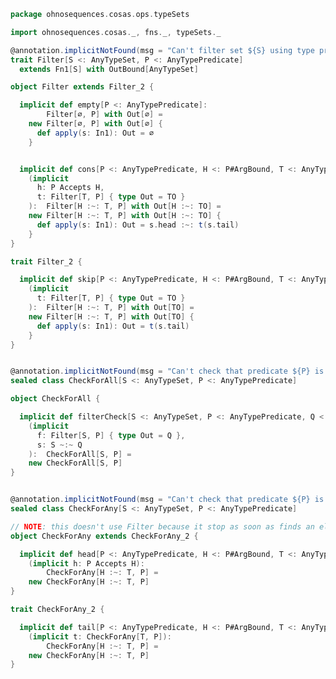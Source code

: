 
```scala
package ohnosequences.cosas.ops.typeSets

import ohnosequences.cosas._, fns._, typeSets._

@annotation.implicitNotFound(msg = "Can't filter set ${S} using type predicate ${P}")
trait Filter[S <: AnyTypeSet, P <: AnyTypePredicate]
  extends Fn1[S] with OutBound[AnyTypeSet]

object Filter extends Filter_2 {

  implicit def empty[P <: AnyTypePredicate]: 
        Filter[∅, P] with Out[∅] =
    new Filter[∅, P] with Out[∅] {
      def apply(s: In1): Out = ∅
    }


  implicit def cons[P <: AnyTypePredicate, H <: P#ArgBound, T <: AnyTypeSet, TO <: AnyTypeSet]
    (implicit 
      h: P Accepts H,
      t: Filter[T, P] { type Out = TO }
    ):  Filter[H :~: T, P] with Out[H :~: TO] =
    new Filter[H :~: T, P] with Out[H :~: TO] {
      def apply(s: In1): Out = s.head :~: t(s.tail)
    }
}

trait Filter_2 {

  implicit def skip[P <: AnyTypePredicate, H <: P#ArgBound, T <: AnyTypeSet, TO <: AnyTypeSet]
    (implicit 
      t: Filter[T, P] { type Out = TO }
    ):  Filter[H :~: T, P] with Out[TO] =
    new Filter[H :~: T, P] with Out[TO] {
      def apply(s: In1): Out = t(s.tail)
    }
}


@annotation.implicitNotFound(msg = "Can't check that predicate ${P} is true for every element of ${S}")
sealed class CheckForAll[S <: AnyTypeSet, P <: AnyTypePredicate]

object CheckForAll {

  implicit def filterCheck[S <: AnyTypeSet, P <: AnyTypePredicate, Q <: AnyTypeSet]
    (implicit 
      f: Filter[S, P] { type Out = Q },
      s: S ~:~ Q
    ):  CheckForAll[S, P] =
    new CheckForAll[S, P]
}


@annotation.implicitNotFound(msg = "Can't check that predicate ${P} is true for any element of ${S}")
sealed class CheckForAny[S <: AnyTypeSet, P <: AnyTypePredicate]

// NOTE: this doesn't use Filter because it stop as soon as finds an element accepted byt the predicate
object CheckForAny extends CheckForAny_2 {

  implicit def head[P <: AnyTypePredicate, H <: P#ArgBound, T <: AnyTypeSet]
    (implicit h: P Accepts H):
        CheckForAny[H :~: T, P] =
    new CheckForAny[H :~: T, P]
}

trait CheckForAny_2 {

  implicit def tail[P <: AnyTypePredicate, H <: P#ArgBound, T <: AnyTypeSet]
    (implicit t: CheckForAny[T, P]):
        CheckForAny[H :~: T, P] =
    new CheckForAny[H :~: T, P]
}

```




[test/scala/cosas/asserts.scala]: ../../../../../test/scala/cosas/asserts.scala.md
[test/scala/cosas/DenotationTests.scala]: ../../../../../test/scala/cosas/DenotationTests.scala.md
[test/scala/cosas/SubsetTypesTests.scala]: ../../../../../test/scala/cosas/SubsetTypesTests.scala.md
[test/scala/cosas/EqualityTests.scala]: ../../../../../test/scala/cosas/EqualityTests.scala.md
[test/scala/cosas/PropertyTests.scala]: ../../../../../test/scala/cosas/PropertyTests.scala.md
[test/scala/cosas/RecordTests.scala]: ../../../../../test/scala/cosas/RecordTests.scala.md
[test/scala/cosas/TypeSetTests.scala]: ../../../../../test/scala/cosas/TypeSetTests.scala.md
[test/scala/cosas/TypeUnionTests.scala]: ../../../../../test/scala/cosas/TypeUnionTests.scala.md
[main/scala/cosas/typeUnions.scala]: ../../typeUnions.scala.md
[main/scala/cosas/properties.scala]: ../../properties.scala.md
[main/scala/cosas/records.scala]: ../../records.scala.md
[main/scala/cosas/fns.scala]: ../../fns.scala.md
[main/scala/cosas/types.scala]: ../../types.scala.md
[main/scala/cosas/typeSets.scala]: ../../typeSets.scala.md
[main/scala/cosas/ops/typeSets/Conversions.scala]: Conversions.scala.md
[main/scala/cosas/ops/typeSets/Filter.scala]: Filter.scala.md
[main/scala/cosas/ops/typeSets/Subtract.scala]: Subtract.scala.md
[main/scala/cosas/ops/typeSets/Mappers.scala]: Mappers.scala.md
[main/scala/cosas/ops/typeSets/Union.scala]: Union.scala.md
[main/scala/cosas/ops/typeSets/Reorder.scala]: Reorder.scala.md
[main/scala/cosas/ops/typeSets/Take.scala]: Take.scala.md
[main/scala/cosas/ops/typeSets/Representations.scala]: Representations.scala.md
[main/scala/cosas/ops/typeSets/Pop.scala]: Pop.scala.md
[main/scala/cosas/ops/typeSets/Replace.scala]: Replace.scala.md
[main/scala/cosas/equality.scala]: ../../equality.scala.md